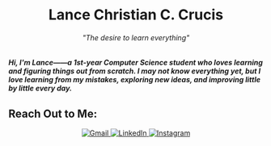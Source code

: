 <h1 align="center">Lance Christian C. Crucis</h1>

<h6 align="center">"The desire to learn everything"</h6>
<h5> Hi, I'm Lance——a 1st-year Computer Science student who loves learning and figuring things out from scratch. I may not know everything yet, but I love learning from my mistakes, exploring new ideas, and improving little by little every day.</h5>


<h2>Reach Out to Me:</h2>

<p align="center">
  <a href="mailto:your-email@gmail.com">
    <img src="https://img.shields.io/badge/Gmail-EA4335?style=flat-square&logo=gmail&logoColor=white&size=150" alt="Gmail">
  </a>
   <a href="https://www.linkedin.com/in/your-linkedin">
    <img src="https://img.shields.io/badge/LinkedIn-0077B5?style=for-the-badge&logo=linkedin&logoColor=white" alt="LinkedIn">
  </a>
  <a href="https://www.instagram.com/your-instagram">
    <img src="https://img.shields.io/badge/Instagram-E4405F?style=for-the-badge&logo=instagram&logoColor=white" alt="Instagram">
  </a>
</p>

